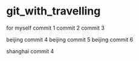 # git_with_travelling
for myself
commit 1
commit 2 
commit 3 

beijing commit 4 
beijing commit 5 
beijing commit 6 

shanghai commit 4 
